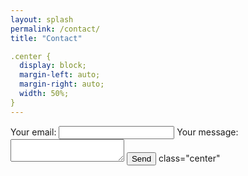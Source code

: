 ```yaml
---
layout: splash
permalink: /contact/
title: "Contact"

.center {
  display: block;
  margin-left: auto;
  margin-right: auto;
  width: 50%;
}
---
```


<form
  action="https://formspree.io/mzbjpeyv"
  method="POST"
>
  <label>
    Your email:
    <input type="text" name="_replyto">
  </label>
  <label>
    Your message:
    <textarea name="message"></textarea>
  </label>
  <button type="submit">Send</button>
class="center" </form>
